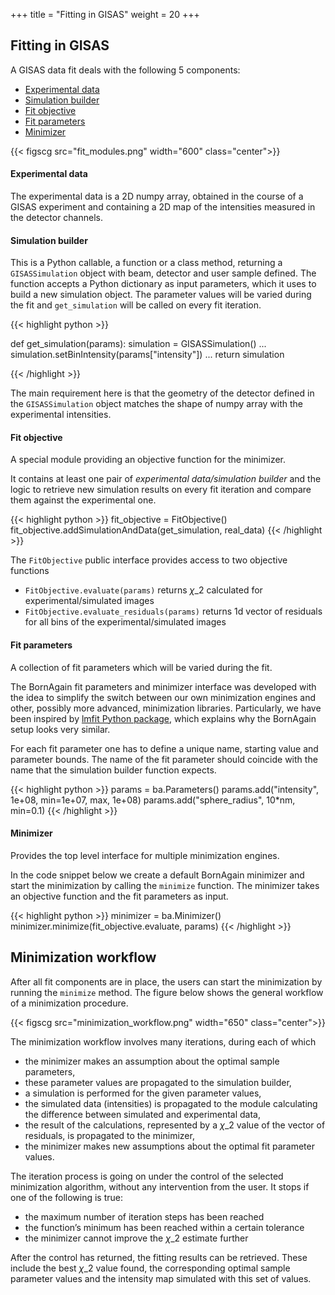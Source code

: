 +++
title = "Fitting in GISAS"
weight = 20
+++

## Fitting in GISAS

A GISAS data fit deals with the following 5 components:

+ [Experimental data](#experimental-data)
+ [Simulation builder](#simulation-builder)
+ [Fit objective](#fit-objective)
+ [Fit parameters](#fit-parameters)
+ [Minimizer](#minimizer)

{{< figscg src="fit_modules.png" width="600" class="center">}}

#### Experimental data

The experimental data is a 2D numpy array, obtained in the course of a GISAS experiment and containing a 2D map of the intensities measured in the detector channels.

#### Simulation builder

This is a Python callable, a function or a class method, returning a `GISASSimulation` object with beam, detector and user sample defined.
The function accepts a Python dictionary as input parameters, which it uses to build a new simulation object. The parameter values will be varied during the fit and `get_simulation` will be called on every fit iteration.

{{< highlight python >}}

def get_simulation(params):
    simulation = GISASSimulation()
    ...
    simulation.setBinIntensity(params["intensity"])
    ...
    return simulation

{{< /highlight >}}

The main requirement here is that the geometry of the detector defined in the `GISASSimulation` object
matches the shape of numpy array with the experimental intensities.

#### Fit objective

A special module providing an objective function for the minimizer.

It contains at least one pair of *experimental data/simulation builder* and the logic 
to retrieve new simulation results on every fit iteration and compare them against the experimental one.

{{< highlight python >}}
fit_objective = FitObjective()
fit_objective.addSimulationAndData(get_simulation, real_data)
{{< /highlight >}}

The `FitObjective` public interface provides access to two objective functions

+ `FitObjective.evaluate(params)` returns $\chi\_{2}$ calculated for experimental/simulated images
+ `FitObjective.evaluate_residuals(params)` returns 1d vector of residuals for all bins of the experimental/simulated images

#### Fit parameters

A collection of fit parameters which will be varied during the fit.

The BornAgain fit parameters and minimizer interface was developed with the idea to simplify the switch between our own minimization engines and other, possibly more advanced, minimization libraries.
Particularly, we have been inspired by [lmfit Python package](https://lmfit.github.io/lmfit-py/),
which explains why the BornAgain setup looks very similar.

For each fit parameter one has to define a unique name, starting value and parameter bounds.
The name of the fit parameter should coincide with the name that the simulation builder function expects.

{{< highlight python >}}
params = ba.Parameters()
params.add("intensity", 1e+08, min=1e+07, max, 1e+08)
params.add("sphere_radius", 10*nm, min=0.1)
{{< /highlight >}}

#### Minimizer

Provides  the top level interface for multiple minimization engines.

In the code snippet below we create a default BornAgain minimizer and start the minimization by calling the `minimize` function. The minimizer takes an objective function and the fit parameters as input.

{{< highlight python >}}
minimizer = ba.Minimizer()
minimizer.minimize(fit_objective.evaluate, params)
{{< /highlight >}}

## Minimization workflow

After all fit components are in place, the users can start the minimization by running the `minimize` method. The figure below shows the general workflow of a minimization procedure.

{{< figscg src="minimization_workflow.png" width="650" class="center">}}

The minimization workflow involves many iterations, during each of which

+ the minimizer makes an assumption about the optimal sample parameters,
+ these parameter values are propagated to the simulation builder,
+ a simulation is performed for the given parameter values,
+ the simulated data (intensities) is propagated to the module calculating the difference between simulated and experimental data,
+ the result of the calculations, represented by a $\chi\_{2}$ value of the vector of residuals, is propagated to the minimizer,
+ the minimizer makes new assumptions about the optimal fit parameter values.

The iteration process is going on under the control of the selected minimization algorithm, without any intervention from the user. It stops if one of the following is true:

+ the maximum number of iteration steps has been reached
+ the function’s minimum has been reached within a certain tolerance
+ the minimizer cannot improve the $\chi\_{2}$ estimate further

After the control has returned, the fitting results can be retrieved. These include the best $\chi\_{2}$ value found, the corresponding optimal sample parameter values and the intensity map simulated with this set of values.